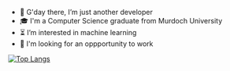 - 👋 G'day there, I’m just another developer
- 🎓 I'm a Computer Science graduate from Murdoch University
- ⏳ I’m interested in machine learning
- 📌 I'm looking for an oppportunity to work

<!---
undisputedcoder/undisputedcoder is a ✨ special ✨ repository because its `README.md` (this file) appears on your GitHub profile.
You can click the Preview link to take a look at your changes.
--->
[![Top Langs](https://github-readme-stats.vercel.app/api/top-langs/?username=undisputedcoder&layout=compact&exclude_repo=riazamin,Speedy-Cycles)](https://github.com/anuraghazra/github-readme-stats)

<!--
![My GitHub stats](https://github-readme-stats.vercel.app/api?username=undisputedcoder&show_icons=true)
-->


